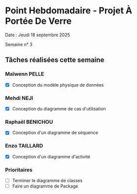 # Point Hebdomadaire - Projet À Portée De Verre

Date : Jeudi 18 septembre 2025

Semaine n° 3

## Tâches réalisées cette semaine

### Maïwenn PELLE

- [x] Conception du modèle physique de données

### Mehdi NEJI

- [x] Conception du diagramme de cas d'utilisation

### Raphaël BENICHOU

- [x] Conception d'un diagramme de séquence 

### Enzo TAILLARD

- [x] Conception d'un diagramme d'activité

### Prioritaires

- [ ] Terminer le diagramme de classes
- [ ] Faire un diagramme de Package
